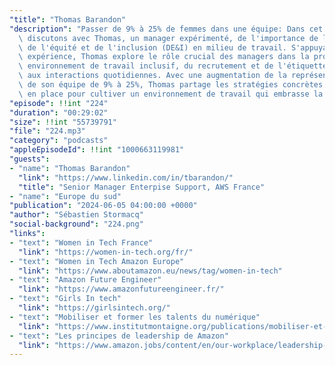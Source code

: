 ```yaml
---
"title": "Thomas Barandon"
"description": "Passer de 9% à 25% de femmes dans une équipe: Dans cet épisode, nous\
  \ discutons avec Thomas, un manager expérimenté, de l'importance de la diversité,\
  \ de l'équité et de l'inclusion (DE&I) en milieu de travail. S'appuyant sur sa propre\
  \ expérience, Thomas explore le rôle crucial des managers dans la promotion d'un\
  \ environnement de travail inclusif, du recrutement et de l'étiquette en réunion\
  \ aux interactions quotidiennes. Avec une augmentation de la représentation féminine\
  \ de son équipe de 9% à 25%, Thomas partage les stratégies concrètes qu'il a mises\
  \ en place pour cultiver un environnement de travail qui embrasse la DE&I"
"episode": !!int "224"
"duration": "00:29:02"
"size": !!int "55739791"
"file": "224.mp3"
"category": "podcasts"
"appleEpisodeId": !!int "1000663119981"
"guests":
- "name": "Thomas Barandon"
  "link": "https://www.linkedin.com/in/tbarandon/"
  "title": "Senior Manager Enterpise Support, AWS France"
- "name": "Europe du sud"
"publication": "2024-06-05 04:00:00 +0000"
"author": "Sébastien Stormacq"
"social-background": "224.png"
"links":
- "text": "Women in Tech France"
  "link": "https://women-in-tech.org/fr/"
- "text": "Women in Tech Amazon Europe"
  "link": "https://www.aboutamazon.eu/news/tag/women-in-tech"
- "text": "Amazon Future Engineer"
  "link": "https://www.amazonfutureengineer.fr/"
- "text": "Girls In tech"
  "link": "https://girlsintech.org/"
- "text": "Mobiliser et former les talents du numérique"
  "link": "https://www.institutmontaigne.org/publications/mobiliser-et-former-les-talents-du-numerique"
- "text": "Les principes de leadership de Amazon"
  "link": "https://www.amazon.jobs/content/en/our-workplace/leadership-principles"
---
```

